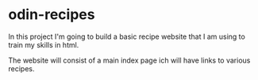 # odin-recipes

In this project I'm going to build a basic recipe website that I am using to train my skills in html.

The website will consist of a main index page ich will have links to various recipes.
